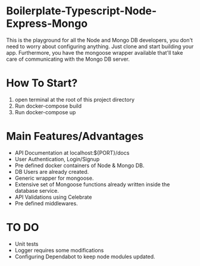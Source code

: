 # Boilerplate-Typescript-Node-Express-Mongo
This is the playground for all the Node and Mongo DB developers, you don't need to worry about configuring anything. Just clone and start building your app. Furthermore, you have the mongoose wrapper available that'll take care of communicating with the Mongo DB server.

# How To Start?
1) open terminal at the root of this project directory
2) Run docker-compose build
3) Run docker-compose up

# Main Features/Advantages
- API Documentation at localhost:${PORT}/docs
- User Authentication, Login/Signup
- Pre defined docker containers of Node & Mongo DB.
- DB Users are already created.
- Generic wrapper for mongoose.
- Extensive set of Mongoose functions already written inside the database service.
- API Validations using Celebrate
- Pre defined middlewares.

# TO DO
- Unit tests
- Logger requires some modifications
- Configuring Dependabot to keep node modules updated.

